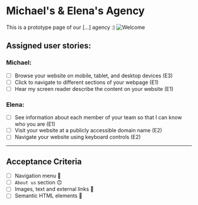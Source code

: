 # Michael's & Elena's Agency

This is a prototype page of our [...] agency :)
![Welcome](https://media.giphy.com/media/26Fxy3Iz1ari8oytO/giphy.gif)

## Assigned user stories:

### Michael:
- [ ] Browse your website on mobile, tablet, and desktop devices (E3)
- [ ] Click to navigate to different sections of your webpage (E1)
- [ ] Hear my screen reader describe the content on your website (E1)

### Elena:
- [ ] See information about each member of your team so that I can know who you are (E1)
- [ ] Visit your website at a publicly accessible domain name (E2)
- [ ] Navigate your website using keyboard controls (E2)

--------------------------------------------------------- 

## Acceptance Criteria
- [ ] Navigation menu :compass:
- [ ] `About us` section :upside_down_face:
- [ ] Images, text and external links :link:
- [ ] Semantic HTML elements :brain:
